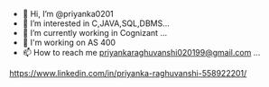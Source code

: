 - 👋 Hi, I’m @priyanka0201
- 👀 I’m interested in C,JAVA,SQL,DBMS...
- 🌱 I’m currently working in Cognizant ...
- 🌱  I'm working on AS 400
- 📫 How to reach me priyankaraghuvanshi020199@gmail.com ...

<!---
priyanka0201/priyanka0201 is a ✨ special ✨ repository because its `README.md` (this file) appears on your GitHub profile.
You can click the Preview link to take a look at your changes.
--->
https://www.linkedin.com/in/priyanka-raghuvanshi-558922201/
